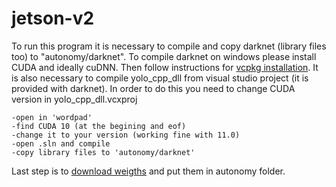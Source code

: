 # jetson-v2
To run this program it is necessary to compile and copy darknet (library files too) to "autonomy/darknet". To compile darknet on windows please install CUDA and ideally cuDNN. Then follow instructions for [vcpkg installation](https://github.com/AlexeyAB/darknet). It is also necessary to compile yolo_cpp_dll from visual studio project (it is provided with darknet). In order to do this you need to change CUDA version in yolo_cpp_dll.vcxproj
   
    -open in 'wordpad'
    -find CUDA 10 (at the begining and eof)
    -change it to your version (working fine with 11.0)
    -open .sln and compile
    -copy library files to 'autonomy/darknet'
Last step is to   [download weigths](https://wutwaw-my.sharepoint.com/:u:/g/personal/01150165_pw_edu_pl/EbOjCGle2JpBnpO_et4xA1YBfM6_nlObg1fTe_3WApiJsg?e=ZVil8q "LearnpyQt") and put them in autonomy folder.